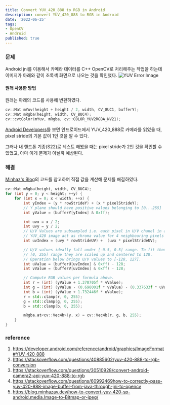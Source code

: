 ```yaml
---
title: Convert YUV_420_888 to RGB in Android
description: convert YUV_420_888 to RGB in Android
date: '2022-06-25'
tags:
- OpenCV
- Android
published: true
---
```


### 문제
Android jni를 이용해서 카메라 데이터를 C++ OpenCV로 처리해주는 작업을 하는데 이미지가 아래와 같이 초록색 화면으로 나오는 것을 확인했다.
![YUV Error Image](yuv_error_img.jpg)

#### 원래 사용한 방법
원래는 아래의 코드를 사용해 변환하였다.  
``` cpp
cv::Mat mYuv(height + height / 2, width, CV_8UC1, bufferY);
cv::Mat mRgba(height, width, CV_8UC4);
cv::cvtColor(mYuv, mRgba, cv::COLOR_YUV2RGBA_NV21);
```
[Android Developers](https://developer.android.com/reference/android/graphics/ImageFormat#YUV_420_888)를 보면 안드로이드에서 YUV_420_888로 카메라를 읽었을 때, pixel stride의 기본 값이 1인 것을 알 수 있다.
<!-- <p>
<ELink text="Android Developers" to="https://developer.android.com/reference/android/graphics/ImageFormat#YUV_420_888"/>를 보면 안드로이드에서 YUV_420_888로 카메라를 읽었을 때, pixel stride의 기본 값이 1인 것을 알 수 있다.
</p> -->

그러나 내 핸드폰 기종(S22)로 테스트 해봤을 때는 pixel stride가 2인 것을 확인할 수 있었고, 아마 이게 문제가 아닐까 예상된다.

### 해결
[Minhaz's Blog](https://blog.minhazav.dev/how-to-convert-yuv-420-sp-android.media.Image-to-Bitmap-or-jpeg/)의 코드를 참고하여 직접 값을 계산해 문제를 해결하였다. 
<!-- <p> 
<ELink text="Minhaz's Blog" to="https://blog.minhazav.dev/how-to-convert-yuv-420-sp-android.media.Image-to-Bitmap-or-jpeg/"/>의 코드를 참고하여 직접 값을 계산해 문제를 해결하였다. 
</p> -->

``` cpp
cv::Mat mRgba(height, width, CV_8UC4);
for (int y = 0; y < height; ++y) {
	for (int x = 0; x < width; ++x) {
		int yIndex = (y * rowStrideY) + (x * pixelStrideY);
		// Y plane should have positive values belonging to [0...255]
		int yValue = (bufferY[yIndex] & 0xff);

		int uvx = x / 2;
		int uvy = y / 2;
		// U/V Values are subsampled i.e. each pixel in U/V chanel in a
		// YUV_420 image act as chroma value for 4 neighbouring pixels
		int uvIndex = (uvy * rowStrideUV) +  (uvx * pixelStrideUV);

		// U/V values ideally fall under [-0.5, 0.5] range. To fit them into
		// [0, 255] range they are scaled up and centered to 128.
		// Operation below brings U/V values to [-128, 127].
		int uValue = (bufferU[uvIndex] & 0xff) - 128;
		int vValue = (bufferV[uvIndex] & 0xff) - 128;

		// Compute RGB values per formula above.
		int r = (int) (yValue + 1.370705f * vValue);
		int g = (int) (yValue - (0.698001f * vValue) - (0.337633f * uValue));
		int b = (int) (yValue + 1.732446f * uValue);
		r = std::clamp(r, 0, 255);
		g = std::clamp(g, 0, 255);
		b = std::clamp(b, 0, 255);

		mRgba.at<cv::Vec4b>(y, x) = cv::Vec4b(r, g, b, 255);
	}
}
```

### reference
1. https://developer.android.com/reference/android/graphics/ImageFormat#YUV_420_888
2. https://stackoverflow.com/questions/40885602/yuv-420-888-to-rgb-conversion
3. https://stackoverflow.com/questions/30510928/convert-android-camera2-api-yuv-420-888-to-rgb
4. https://stackoverflow.com/questions/60992469how-to-correctly-pass-yuv-420-888-image-buffer-from-java-through-jni-to-opencv
5. https://blog.minhazav.dev/how-to-convert-yuv-420-sp-android.media.Image-to-Bitmap-or-jpeg/
<!-- 1. <ELink to="https://developer.android.com/reference/android/graphics/ImageFormat#YUV_420_888" />
2. <ELink to="https://stackoverflow.com/questions/40885602/yuv-420-888-to-rgb-conversion" />
3. <ELink to="https://stackoverflow.com/questions/30510928/convert-android-camera2-api-yuv-420-888-to-rgb" />
1. <ELink to="https://stackoverflow.com/questions/60992469/how-to-correctly-pass-yuv-420-888-image-buffer-from-java-through-jni-to-opencv" />
1. <ELink to="https://blog.minhazav.dev/how-to-convert-yuv-420-sp-android.media.Image-to-Bitmap-or-jpeg/" /> -->